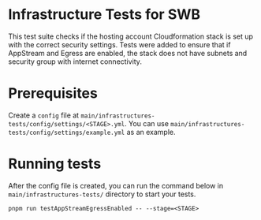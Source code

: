 # Infrastructure Tests for SWB
This test suite checks if the hosting account Cloudformation stack is set up with the correct security settings. Tests were added 
to ensure that if AppStream and Egress are enabled, the stack does not have subnets and security group with internet connectivity.

# Prerequisites
Create a `config` file at `main/infrastructures-tests/config/settings/<STAGE>.yml`. You can use `main/infrastructures-tests/config/settings/example.yml` as 
an example.

# Running tests
After the config file is created, you can run the command below in `main/infrastructures-tests/` directory to start your tests.

`pnpm run testAppStreamEgressEnabled -- --stage=<STAGE>`